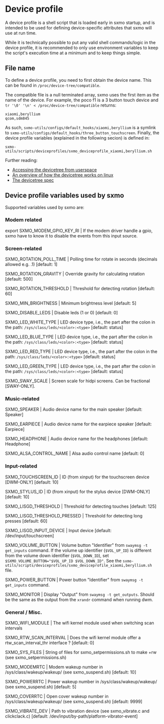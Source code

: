 # Device profile

A device profile is a shell script that is loaded early in sxmo startup, and is
intended to be used for defining device-specific attributes that sxmo will use
at run time.

While it is technically possible to put any valid shell commands/logic in the
device profile, it is recommended to only use environment variables to keep the
script's execution time at a minimum and to keep things simple.


## File name

To define a device profile, you need to first obtain the device name. This can
be found in `/proc/device-tree/compatible`.

The compatible file is a null terminated array, sxmo uses the first item as the
name of the device. For example, the poco f1 is a 3 button touch device and
`tr '\0' '\n' < /proc/device-tree/compatible` returns:

```
xiaomi,beryllium
qcom,sdm845
```

As such, `sxmo-utils/configs/default_hooks/xiaomi,beryllium`
is a symlink to `sxmo-utils/configs/default_hooks/three_button_touchscreen`.
Finally, the device profile variables (explained in the following secion) is defined in:

`sxmo-utils/scripts/deviceprofiles/sxmo_deviceprofile_xiaomi,beryllium.sh`

Further reading:
 - [Accessing the devicetree from userspace](https://www.kernel.org/doc/html/latest/admin-guide/abi-testing.html#abi-sys-firmware-devicetree)
 - [An overview of how the devicetree works on linux](https://www.kernel.org/doc/html/latest/devicetree/usage-model.html)
 - [The devicetree spec](https://github.com/devicetree-org/devicetree-specification/releases)

## Device profile variables used by sxmo
Supported variables used by sxmo are:

### Modem related

export SXMO_MODEM_GPIO_KEY_RI		| If the modem driver handle a gpio, sxmo have to know it to disable the events from this input source.

### Screen-related
SXMO_ROTATION_POLL_TIME		| Polling time for rotate in seconds (decimals allowed e.g. .1) [default: 1]

SXMO_ROTATION_GRAVITY		| Override gravity for calculating rotation [default: 500]

SXMO_ROTATION_THRESHOLD		| Threshold for detecting rotation [default: 60]

SXMO_MIN_BRIGHTNESS		| Minimum brightness level [default: 5]

SXMO_DISABLE_LEDS		| Disable leds (1 or 0) [default: 0]

SXMO_LED_WHITE_TYPE		| LED device type, i.e., the part after the colon in the path: `/sys/class/leds/<color>:<type>` [default: status]

SXMO_LED_BLUE_TYPE		| LED device type, i.e., the part after the colon in the path: `/sys/class/leds/<color>:<type>` [default: status]

SXMO_LED_RED_TYPE		| LED device type, i.e., the part after the colon in the path: `/sys/class/leds/<color>:<type>` [default: status]

SXMO_LED_GREEN_TYPE		| LED device type, i.e., the part after the colon in the path: `/sys/class/leds/<color>:<type>` [default: status]

SXMO_SWAY_SCALE		| Screen scale for hidpi screens. Can be fractional [SWAY-ONLY].

### Music-related
SXMO_SPEAKER			| Audio device name for the main speaker [default: Speaker]

SXMO_EARPIECE			| Audio device name for the earpiece speaker [default: Earpiece]

SXMO_HEADPHONE			| Audio device name for the headphones [default: Headphone]

SXMO_ALSA_CONTROL_NAME	| Alsa audio control name [default: 0]

### Input-related
SXMO_TOUCHSCREEN_ID 		| ID (from xinput) for the touchscreen device [DWM-ONLY] [default: 10]

SXMO_STYLUS_ID			| ID (from xinput) for the stylus device [DWM-ONLY] [default: 10]

SXMO_LISGD_THRESHOLD		| Threshold for detecting touches [default: 125]

SXMO_LISGD_THRESHOLD_PRESSED	| Threshold for detecting long presses [default: 60]

SXMO_LISGD_INPUT_DEVICE		| Input device [default: /dev/input/touchscreen]

SXMO_VOLUME_BUTTON		| Volume button "Identifier" from `swaymsg -t get_inputs` command. If the volume up identifier (`$VOL_UP_ID`) is different from the volume down identifier (`$VOL_DOWN_ID`), set `$SXMO_VOLUME_BUTTON="$VOL_UP_ID $VOL_DOWN_ID"`. See the `sxmo-utils/scripts/deviceprofiles/sxmo_deviceprofile_xiaomi,beryllium.sh` file.

SXMO_POWER_BUTTON               | Power button "Identifier" from `swaymsg -t get_inputs` command.

SXMO_MONITOR		| Display "Output" from `swaymsg -t get_outputs`. Should be the same as the output from the `xrandr` command when running dwm.

### General / Misc.
SXMO_WIFI_MODULE		| The wifi kernel module used when switching scan intervals

SXMO_RTW_SCAN_INTERVAL	| Does the wifi kernel module offer a rtw_scan_interval_thr interface ? [default: 0]

SXMO_SYS_FILES			| String of files for sxmo_setpermissions.sh to make +rw (see sxmo_setpermissions.sh)

SXMO_MODEMRTC			| Modem wakeup number in /sys/class/wakeup/wakeup<number>/ (see sxmo_suspend.sh) [default: 10]

SXMO_POWERRTC			| Power wakeup number in /sys/class/wakeup/wakeup<number>/ (see sxmo_suspend.sh) [default: 5]

SXMO_COVERRTC			| Open cover wakeup number in /sys/class/wakeup/wakeup<number>/ (see sxmo_suspend.sh) [default: 9999]

SXMO_VIBRATE_DEV		| Path to vibration device (see sxmo_vibrate.c and clickclack.c) [default: /dev/input/by-path/platform-vibrator-event]
